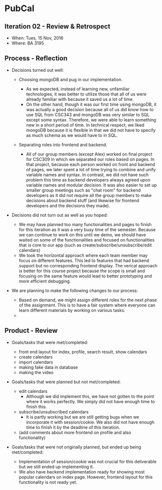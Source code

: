 # PubCal

## Iteration 02 - Review & Retrospect

 * When: Tues, 15 Nov, 2016
 * Where: BA 3195

## Process - Reflection

* Decisions turned out well:
    * Choosing mongoDB and pug in our implementation.
        * As we expected, instead of learning new, unfamiliar technologies, it was better to utilize those that 
          all of us were already familiar with because it saved us a lot of time. 
        * On the other hand, though it was our first time using mongoDB, it was actually a good decision because 
          all of us did know how to use SQL from CSC343 and mongoDB was very similar to SQL except some syntax.
          Therefore, we were able to learn something new in a short period of time. In technical respect, we liked
          mongoDB because it is flexible in that we did not have to specify as much schema as we would have to in SQL.

    * Separating roles into frontend and backend.
        * All of our group members (except Alex) worked on final project for CSC309 in which we separated our roles based on pages.
          In that project, because each person worked on front and backend of pages, we later spent a lot of time trying to combine and 
          unify variable names and syntax. In contrast, we did not have such problem this time as backend developers always agreed upon 
          variable names and modular decision. It was also easier to set up smaller group meetings such as "chat room" for backend developers
          as it did not require all the group members to make decisions about backend stuff (and likewise for frontend developers and the
          decisions they made).


* Decisions did not turn out as well as you hoped:
   * We may have planned too many functionalities and pages to finish for this iteration as it was a very busy time of 
       the semester. Because we can continue to work on this until we demo, we should have waited on some of the functionalities
       and focused on functionalities that is core to our app (such as create/subscribe/unsubscribe/edit calendars)
   * We took the horizontal approach where each team member may focus on different features. This led to features that had backend support but no corresponding frontend display. The verical approach is better for this course project because the scope is small and focusing on the same feature would lead to better prototyping and more efficient debugging.
   
* We are planning to make the following changes to our process:
   * Based on demand, we might assign different roles for the next phase of the assignment. This is to have a fair system where 
      everyone can learn different materials by working on various tasks.
   * 


## Product - Review

* Goals/tasks that were met/completed:
    * front end layout for index, profile, search result, show calendars
    * create calendars
    * import calendars
    * making fake data in database
    * making the video

* Goals/tasks that were planned but not met/completed:
    * edit calendars
        * Although we did implement this, we have not gotten to the point where it works
          perfectly. We simply did not have enough time to finish this. 
    * subscribe/unsubscribed calendars 
        * It is partly working but we are still getting bugs when we incorporate it with session/cookie. We also
          did not have enough time to finish it by the deadline of this iteration.
    * (add comments about more frontend on profile and also functionality)


* Goals/tasks that were not originally planned, but ended up being met/completed:
    * Implementation of session/cookie was not crucial for this deliverable but we still ended up implementing it.
    * We also have backend implementation ready for showing most popular calendars on index page. However, frontend
      layout for this functionality is not ready yet.
    

